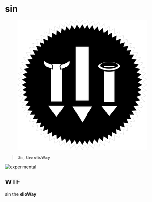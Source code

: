 # sin

<figure>
  <img src="star.png" alt="">
</figure>

> Sin, **the elioWay**

![experimental](/eliosin/icon/devops/experimental/favicon.ico "experimental")

## WTF

sin the **elioWay**
